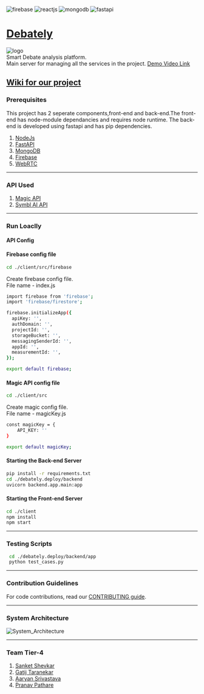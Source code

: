 ![firebase](https://img.shields.io/badge/-firebase-orange)
![reactjs](https://img.shields.io/badge/-reactjs-blue)
![mongodb](https://img.shields.io/badge/-mongodb-brightgreen)
![fastapi](https://img.shields.io/badge/-fastapi-informational)

# [Debately](https://debately.study/)
![logo](https://camo.githubusercontent.com/4c64e0379b448981209cefc968c967242fee845f403a32f02dae6f94f01c27c3/68747470733a2f2f6261736963776562636861746170702e73332e61702d736f7574682d312e616d617a6f6e6177732e636f6d2f696d6167652e6a7067)\
Smart Debate analysis platform.\
Main server for managing all the services in the project.
[Demo Video Link](https://www.youtube.com/watch?v=EZiDl7pNaOg)

## [Wiki for our project](https://github.com/sanketshevkar/Debately/wiki)

### Prerequisites
This project has 2 seperate components,front-end and back-end.The front-end has node-module dependancies and requires node runtime.
The back-end is developed using fastapi and has pip dependencies.
1. [NodeJs](https://nodejs.org/en/download/)
2. [FastAPI](https://fastapi.tiangolo.com/)
3. [MongoDB](https://docs.atlas.mongodb.com/)
4. [Firebase](https://firebase.google.com/docs)
5. [WebRTC](https://webrtc.org/getting-started/overview)

---

### API Used
1. [Magic API](https://docs.magic.link/client-sdk/web/get-started)
2. [Symbl AI API](https://docs.symbl.ai/docs/streamingapi/tutorials/receive-ai-insights-from-your-web-browser)


---
### Run Loaclly

#### API Config

#### Firebase config file
```sh
cd ./client/src/firebase
```
Create firebase config file.\
File name - index.js
```sh
import firebase from 'firebase';
import 'firebase/firestore';

firebase.initializeApp({
  apiKey: '',
  authDomain: '',
  projectId: '',
  storageBucket: '',
  messagingSenderId: '',
  appId: '',
  measurementId: '',
});

export default firebase;
````

#### Magic API config file
```sh
cd ./client/src
```
Create magic config file.\
File name - magicKey.js
```sh
const magicKey = {
    API_KEY: ''
}

export default magicKey;
```


#### Starting the Back-end Server
 ```sh 
 pip install -r requirements.txt
 cd ./debately.deploy/backend
 uvicorn backend.app.main:app 
 ```
 
#### Starting the Front-end Server
```sh
cd ./client
npm install
npm start 
```
---

### Testing Scripts
```sh
 cd ./debately.deploy/backend/app
 python test_cases.py
```

---
### Contribution Guidelines
For code contributions, read our [CONTRIBUTING guide](https://github.com/sanketshevkar/Debately/blob/main/CONTRIBUTE.md).


---
### System Architecture
![System_Architecture](https://basicwebchatapp.s3.ap-south-1.amazonaws.com/DEbate+Session.png)

---
### Team Tier-4
1. [Sanket Shevkar](https://github.com/sanketshevkar)
2. [Gatij Taranekar](https://github.com/gatij10)
3. [Aaryan Srivastava](https://github.com/aaryan11-hash)
4. [Pranav Pathare](https://github.com/Pranavpathare)
